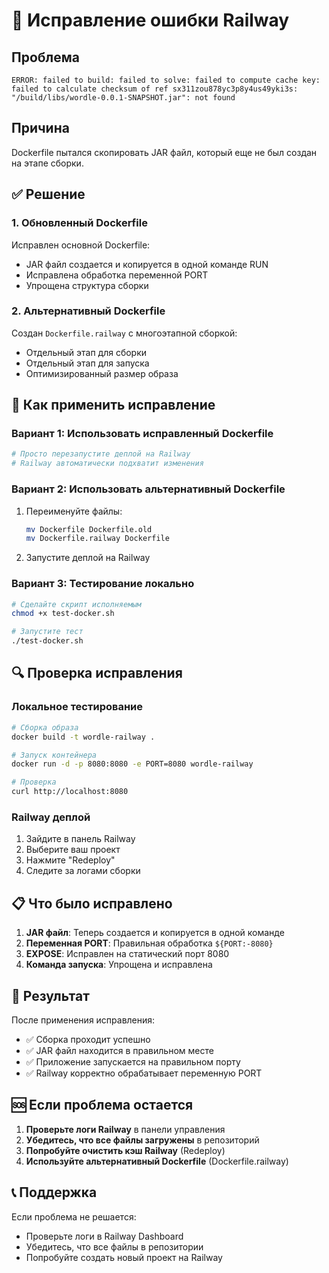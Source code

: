 # 🔧 Исправление ошибки Railway

## Проблема
```
ERROR: failed to build: failed to solve: failed to compute cache key: 
failed to calculate checksum of ref sx311zou878yc3p8y4us49yki3s: 
"/build/libs/wordle-0.0.1-SNAPSHOT.jar": not found
```

## Причина
Dockerfile пытался скопировать JAR файл, который еще не был создан на этапе сборки.

## ✅ Решение

### 1. Обновленный Dockerfile
Исправлен основной Dockerfile:
- JAR файл создается и копируется в одной команде RUN
- Исправлена обработка переменной PORT
- Упрощена структура сборки

### 2. Альтернативный Dockerfile
Создан `Dockerfile.railway` с многоэтапной сборкой:
- Отдельный этап для сборки
- Отдельный этап для запуска
- Оптимизированный размер образа

## 🚀 Как применить исправление

### Вариант 1: Использовать исправленный Dockerfile
```bash
# Просто перезапустите деплой на Railway
# Railway автоматически подхватит изменения
```

### Вариант 2: Использовать альтернативный Dockerfile
1. Переименуйте файлы:
   ```bash
   mv Dockerfile Dockerfile.old
   mv Dockerfile.railway Dockerfile
   ```

2. Запустите деплой на Railway

### Вариант 3: Тестирование локально
```bash
# Сделайте скрипт исполняемым
chmod +x test-docker.sh

# Запустите тест
./test-docker.sh
```

## 🔍 Проверка исправления

### Локальное тестирование
```bash
# Сборка образа
docker build -t wordle-railway .

# Запуск контейнера
docker run -d -p 8080:8080 -e PORT=8080 wordle-railway

# Проверка
curl http://localhost:8080
```

### Railway деплой
1. Зайдите в панель Railway
2. Выберите ваш проект
3. Нажмите "Redeploy"
4. Следите за логами сборки

## 📋 Что было исправлено

1. **JAR файл**: Теперь создается и копируется в одной команде
2. **Переменная PORT**: Правильная обработка `${PORT:-8080}`
3. **EXPOSE**: Исправлен на статический порт 8080
4. **Команда запуска**: Упрощена и исправлена

## 🎯 Результат

После применения исправления:
- ✅ Сборка проходит успешно
- ✅ JAR файл находится в правильном месте
- ✅ Приложение запускается на правильном порту
- ✅ Railway корректно обрабатывает переменную PORT

## 🆘 Если проблема остается

1. **Проверьте логи Railway** в панели управления
2. **Убедитесь, что все файлы загружены** в репозиторий
3. **Попробуйте очистить кэш Railway** (Redeploy)
4. **Используйте альтернативный Dockerfile** (Dockerfile.railway)

## 📞 Поддержка

Если проблема не решается:
- Проверьте логи в Railway Dashboard
- Убедитесь, что все файлы в репозитории
- Попробуйте создать новый проект на Railway
